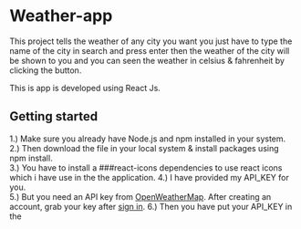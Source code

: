 # Weather-app

This project tells the weather of any city you want you just have to type the name of the city in search and press enter then the weather of the city will be shown to you and you can seen the weather in celsius & fahrenheit by clicking the button.

This is app is developed using React Js.

## Getting started

1.) Make sure you already have Node.js and npm installed in your system. </br>
2.) Then download the file in your local system & install packages using npm install.</br>
3.) You have to install a ###react-icons dependencies to use react icons which i have use in the the application.
4.) I have provided my API_KEY for you. </br>
5.) But you need an API key from <a href="https://openweathermap.org/api">OpenWeatherMap</a>. After creating an account, grab your key after <a href="https://home.openweathermap.org/users/sign_in">sign in</a>.
6.) Then you have put your API_KEY in the  

